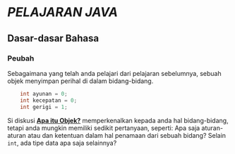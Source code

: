 # _PELAJARAN JAVA_

## **Dasar-dasar Bahasa**

### **Peubah**

Sebagaimana yang telah anda pelajari dari pelajaran sebelumnya, sebuah objek menyimpan perihal di dalam bidang-bidang.

```java
    int ayunan = 0;
    int kecepatan = 0;
    int gerigi = 1;
```

Si diskusi [**Apa itu Objek?**](ce3adfe8b9e2c45b34fd963fba2b34291bf257ea) memperkenalkan kepada anda hal bidang-bidang, tetapi anda mungkin memiliki sedikit pertanyaan, seperti: Apa saja aturan-aturan atau dan ketentuan dalam hal penamaan dari sebuah bidang? Selain `int`, ada tipe data apa saja selainnya?
